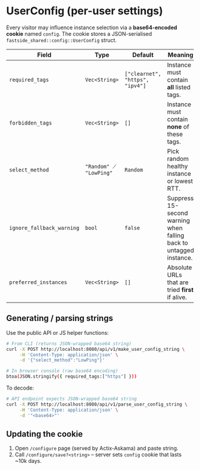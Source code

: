 # UserConfig (per-user settings)

Every visitor may influence instance selection via a **base64-encoded cookie** named `config`.
The cookie stores a JSON-serialised `fastside_shared::config::UserConfig` struct.

| Field | Type | Default | Meaning |
|-------|------|---------|---------|
| `required_tags` | `Vec<String>` | `["clearnet", "https", "ipv4"]` | Instance must contain **all** listed tags. |
| `forbidden_tags` | `Vec<String>` | `[]` | Instance must contain **none** of these tags. |
| `select_method` | `"Random" ⟋ "LowPing"` | `Random` | Pick random healthy instance or lowest RTT. |
| `ignore_fallback_warning` | `bool` | `false` | Suppress 15-second warning when falling back to untagged instance. |
| `preferred_instances` | `Vec<String>` | `[]` | Absolute URLs that are tried **first** if alive. |

## Generating / parsing strings

Use the public API or JS helper functions:

```bash
# From CLI (returns JSON-wrapped base64 string)
curl -X POST http://localhost:8080/api/v1/make_user_config_string \
     -H 'Content-Type: application/json' \
     -d '{"select_method":"LowPing"}'

# In browser console (raw base64 encoding)
btoa(JSON.stringify({ required_tags:["https"] }))
```

To decode:
```bash
# API endpoint expects JSON-wrapped base64 string
curl -X POST http://localhost:8080/api/v1/parse_user_config_string \
     -H 'Content-Type: application/json' \
     -d '"<base64>"'
```

## Updating the cookie

1. Open `/configure` page (served by Actix-Askama) and paste string.  
2. Call `/configure/save?<string>` – server sets `config` cookie that lasts ~10k days. 
